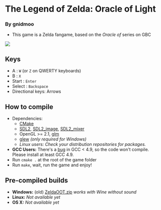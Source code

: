 # The Legend of Zelda: Oracle of Light

### By gnidmoo

- This game is a Zelda fangame, based on the *Oracle of* series on GBC

![](http://img15.hostingpics.net/pics/255623Capturedcrande20141005181925.png)

## Keys

- A : `W` (or `Z` on QWERTY keyboards)
- B : `X`
- Start : `Enter`
- Select : `Backspace`
- Directional keys: Arrows

## How to compile

- Dependencies:
    - [CMake](http://www.cmake.org/download/)
    - [SDL2](https://www.libsdl.org/download-2.0.php), [SDL2_image](https://www.libsdl.org/projects/SDL_image/), [SDL2_mixer](https://www.libsdl.org/projects/SDL_mixer/)
    - OpenGL >= 2.1, [glm](http://sourceforge.net/projects/ogl-math/files/latest/download?source=files)
    - [glew](http://sourceforge.net/projects/glew/files/latest/download) *(only required for Windows)*
	- _Linux users: Check your distribution repositories for packages._
- **GCC Users:** There's a [bug](https://gcc.gnu.org/bugzilla/show_bug.cgi?id=55914) in GCC < 4.9, so the code won't compile. Please install at least GCC 4.9.
- Run `cmake .` at the root of the game folder
- Run `make`, wait, run the game and enjoy!

## Pre-compiled builds

- **Windows:** (old) [ZeldaOOT.zip](https://dl.dropboxusercontent.com/u/41571323/ZeldaOOT.zip) _works with Wine without sound_
- **Linux:** _Not available yet_
- **OS X:** _Not available yet_

